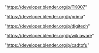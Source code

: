 "https://developer.blender.org/p/TK007"

"https://developer.blender.org/p/prima"

"https://developer.blender.org/p/digitech"

"https://developer.blender.org/p/wikiaware"

"https://developer.blender.org/p/cadtofu"

